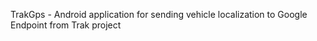 TrakGps - Android application for sending vehicle localization to Google Endpoint from Trak project
